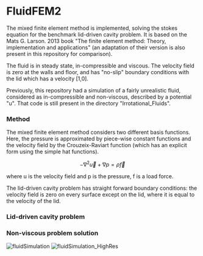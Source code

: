 # FluidFEM2

The mixed finite element method is implemented, solving the stokes equation for the benchmark lid-driven cavity problem. It is based on the Mats G. Larson. 2013 book "The finite element method: Theory, implementation and applications" (an adaptation of their version is also present in this repository for comparison).

The fluid is in steady state, in-compressible and viscous. The velocity field is zero at the walls and floor, and has "no-slip" boundary conditions with the lid which has a velocity [1,0].

Previously, this repository had a simulation of a fairly unrealistic fluid, considered as in-compressible and non-viscous, described by a potential "u". That code is still present in the directory "Irrotational_Fluids".


### Method
The mixed finite element method considers two different basis functions. Here, the pressure is approximated by piece-wise constant functions and the velocity field by the Crouzeix-Raviart function (which has an explicit form using the simple hat functions).

$$
-\nabla^2 \vec{u} + \nabla p = \rho \vec{f}
$$

where u is the velocity field and p is the pressure, f is a load force.

The lid-driven cavity problem has straight forward boundary conditions: the velocity field is zero on every surface except on the lid, where it is equal to the velocity of the lid.

### Lid-driven cavity problem
 


### Non-viscous problem solution
![fluidSimulation](https://github.com/user-attachments/assets/e75a66ef-492f-4b65-ae30-fccdb74b837b)
![fluidSimulation_HighRes](https://github.com/user-attachments/assets/6913bd90-fa99-452c-a9ec-2e176a1b85b7)

